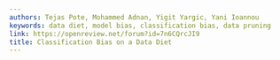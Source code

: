 ```yaml
---
authors: Tejas Pote, Mohammed Adnan, Yigit Yargic, Yani Ioannou
keywords: data diet, model bias, classification bias, data pruning
link: https://openreview.net/forum?id=7n6CQrcJI9
title: Classification Bias on a Data Diet
---
```


